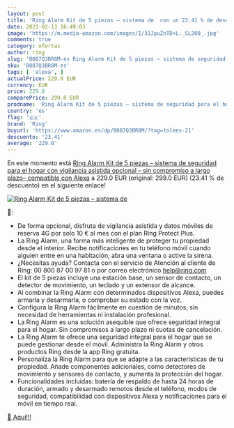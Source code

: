 ```yaml
---
layout: post
title: 'Ring Alarm Kit de 5 piezas – sistema de  con un 23.41 % de descuento'
date: 2021-02-13 16:49:03
image: 'https://m.media-amazon.com/images/I/31JpuZnTD+L._SL200_.jpg'
comments: true
category: ofertas
author: ring
slug: 'B087Q3BR8M-es Ring Alarm Kit de 5 piezas – sistema de seguridad para el...'
sku: 'B087Q3BR8M-es'
tags: [ 'alexa', ]
actualPrice: 229.0 EUR
currency: EUR
price: 229.0
comparePrice: 299.0 EUR
prodname: 'Ring Alarm Kit de 5 piezas – sistema de seguridad para el hogar con vigilancia asistida opcional – sin compromiso a largo plazo– compatible con Alexa'
country: 'es'
flag: '🇪🇸'
brand: 'Ring'
buyurl: 'https://www.amazon.es/dp/B087Q3BR8M/?tag=tolees-21'
descuento: '23.41'
average: '229.0'
---
```


En este momento está [Ring Alarm Kit de 5 piezas – sistema de seguridad para el hogar con vigilancia asistida opcional – sin compromiso a largo plazo– compatible con Alexa](https://www.amazon.es/dp/B087Q3BR8M/?tag=tolees-21) a 229.0 EUR (original: 299.0 EUR) (23.41 %  de descuento) en el siguiente enlace!

[![Ring Alarm Kit de 5 piezas – sistema de ](https://m.media-amazon.com/images/I/31JpuZnTD+L._SL200_.jpg)](https://www.amazon.es/dp/B087Q3BR8M/?tag=tolees-21)

🔎:

- De forma opcional, disfruta de vigilancia asistida y datos móviles de reserva 4G por solo 10 € al mes con el plan Ring Protect Plus.
- La Ring Alarm, una forma más inteligente de proteger tu propiedad desde el interior. Recibe notificaciones en tu teléfono móvil cuando alguien entre en una habitación, abra una ventana o active la sirena.
- ¿Necesitas ayuda? Contacta con el servicio de Atención al cliente de Ring: 00 800 87 00 97 81 o por correo electrónico help@ring.com
- El kit de 5 piezas incluye una estación base, un sensor de contacto, un detector de movimiento, un teclado y un extensor de alcance.
- Al combinar la Ring Alarm con determinados dispositivos Alexa, puedes armarla y desarmarla, o comprobar su estado con la voz.
- Configura la Ring Alarm fácilmente en cuestión de minutos, sin necesidad de herramientas ni instalación profesional.
- La Ring Alarm es una solución asequible que ofrece seguridad integral para el hogar. Sin compromisos a largo plazo ni cuotas de cancelación.
- La Ring Alarm te ofrece una seguridad integral para el hogar que se puede gestionar desde el móvil. Administra la Ring Alarm y otros productos Ring desde la app Ring gratuita.
- Personaliza la Ring Alarm para que se adapte a las características de tu propiedad. Añade componentes adicionales, como detectores de movimiento y sensores de contacto, y aumenta la protección del hogar.
- Funcionalidades incluidas: batería de respaldo de hasta 24 horas de duración, armado y desarmado remotos desde el teléfono, modos de seguridad, compatibilidad con dispositivos Alexa y notificaciones para el móvil en tiempo real.

[🛒 Aquí!!!](https://www.amazon.es/dp/B087Q3BR8M/?tag=tolees-21)

